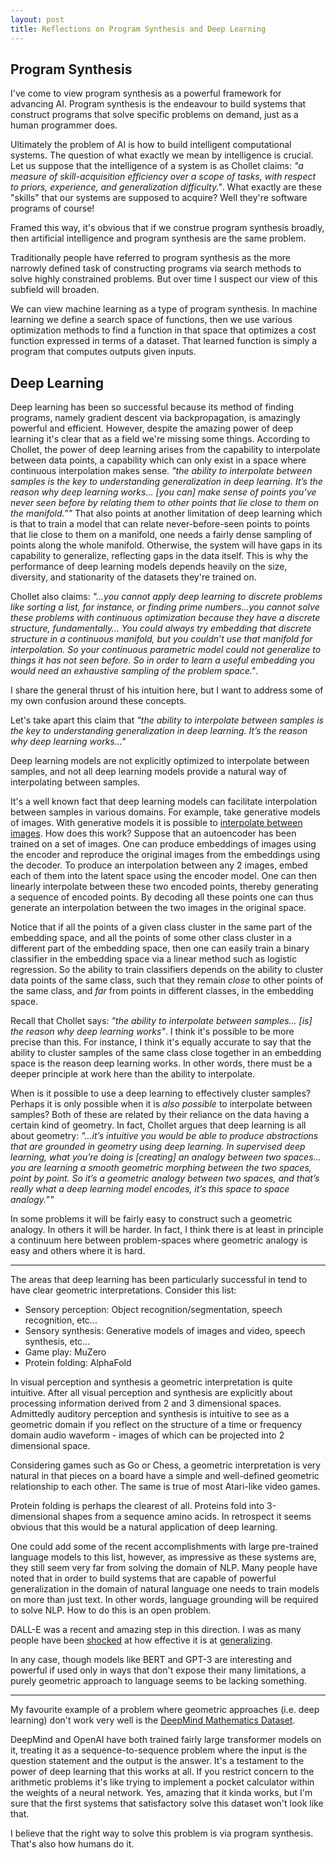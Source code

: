 ```yaml
---
layout: post
title: Reflections on Program Synthesis and Deep Learning
---
```


## Program Synthesis

I've come to view program synthesis as a powerful framework for advancing AI. Program synthesis is the endeavour to build systems that construct programs that solve specific problems on demand, just as a human programmer does.

Ultimately the problem of AI is how to build intelligent computational systems. The question of what exactly we mean by intelligence is crucial. Let us suppose that the intelligence of a system is as Chollet claims: *"a measure of skill-acquisition efficiency over a scope of tasks, with respect to priors, experience, and generalization difficulty."*. What exactly are these "skills" that our systems are supposed to acquire? Well they're software programs of course!

Framed this way, it's obvious that if we construe program synthesis broadly, then artificial intelligence and program synthesis are the same problem.

Traditionally people have referred to program synthesis as the more narrowly defined task of constructing programs via search methods to solve highly constrained problems. But over time I suspect our view of this subfield will broaden.

We can view machine learning as a type of program synthesis. In machine learning we define a search space of functions, then we use various optimization methods to find a function in that space that optimizes a cost function expressed in terms of a dataset. That learned function is simply a program that computes outputs given inputs.

## Deep Learning

Deep learning has been so successful because its method of finding programs, namely gradient descent via backpropagation, is amazingly powerful and efficient. However, despite the amazing power of deep learning it's clear that as a field we're missing some things. According to Chollet, the power of deep learning arises from the capability to interpolate between data points, a capability which can only exist in a space where continuous interpolation makes sense. *"the ability to interpolate between samples is the key to understanding generalization in deep learning. It’s the reason why deep learning works… [you can] make sense of points you’ve never seen before by relating them to other points that lie close to them on the manifold.”"* That also points at another limitation of deep learning which is that to train a model that can relate never-before-seen points to points that lie close to them on a manifold, one needs a fairly dense sampling of points along the whole manifold. Otherwise, the system will have gaps in its capability to generalize, reflecting gaps in the data itself. This is why the performance of deep learning models depends heavily on the size, diversity, and stationarity of the datasets they're trained on.

 Chollet also claims: *"...you cannot apply deep learning to discrete problems like sorting a list, for instance, or finding prime numbers…you cannot solve these problems with continuous optimization because they have a discrete structure, fundamentally… You could always try embedding that discrete structure in a continuous manifold, but you couldn’t use that manifold for interpolation. So your continuous parametric model could not generalize to things it has not seen before. So in order to learn a useful embedding you would need an exhaustive sampling of the problem space."*.

I share the general thrust of his intuition here, but I want to address some of my own confusion around these concepts.

Let's take apart this claim that *"the ability to interpolate between samples is the key to understanding generalization in deep learning. It’s the reason why deep learning works…"*

Deep learning models are not explicitly optimized to interpolate between samples, and not all deep learning models provide a natural way of interpolating between samples.

It's a well known fact that deep learning models can facilitate interpolation between samples in various domains. For example, take generative models of images. With generative models it is possible to [interpolate between images](https://www.youtube.com/watch?v=djsEKYuiRFE&ab_channel=NolanStrait). How does this work? Suppose that an autoencoder has been trained on a set of images. One can produce embeddings of images using the encoder and reproduce the original images from the embeddings using the decoder. To produce an interpolation between any 2 images, embed each of them into the latent space using the encoder model. One can then linearly interpolate between these two encoded points, thereby generating a sequence of encoded points. By decoding all these points one can thus generate an interpolation between the two images in the original space.

Notice that if all the points of a given class cluster in the same part of the embedding space, and all the points of some other class cluster in a different part of the embedding space, then one can easily train a binary classifier in the embedding space via a linear method such as logistic regression. So the ability to train classifiers depends on the ability to cluster data points of the same class, such that they remain *close* to other points of the same class, and *far* from points in different classes, in the embedding space.

Recall that Chollet says: *"the ability to interpolate between samples... [is] the reason why deep learning works"*. I think it's possible to be more precise than this. For instance, I think it's equally accurate to say that the ability to cluster samples of the same class close together in an embedding space is the reason deep learning works. In other words, there must be a deeper principle at work here than the ability to interpolate.

When is it possible to use a deep learning to effectively cluster samples? Perhaps it is only possible when it is *also possible* to interpolate between samples? Both of these are related by their reliance on the data having a certain kind of geometry. In fact, Chollet argues that deep learning is all about geometry: *"...it’s intuitive you would be able to produce abstractions that are grounded in geometry using deep learning. In supervised deep learning, what you’re doing is [creating] an analogy between two spaces…you are learning a smooth geometric morphing between the two spaces, point by point. So it’s a geometric analogy between two spaces, and that’s really what a deep learning model encodes, it’s this space to space analogy.”"*

In some problems it will be fairly easy to construct such a geometric analogy. In others it will be harder. In fact, I think there is at least in principle a continuum here between problem-spaces where geometric analogy is easy and others where it is hard.

---

The areas that deep learning has been particularly successful in tend to have clear geometric interpretations. Consider this list:

- Sensory perception: Object recognition/segmentation, speech recognition, etc...
- Sensory synthesis: Generative models of images and video, speech synthesis, etc...
- Game play: MuZero
- Protein folding: AlphaFold

In visual perception and synthesis a geometric interpretation is quite intuitive. After all visual perception and synthesis are explicitly about processing information derived from 2 and 3 dimensional spaces. Admittedly auditory perception and synthesis is intuitive to see as a geometric domain if you reflect on the structure of a time or frequency domain audio waveform - images of which can be projected into 2 dimensional space.

Considering games such as Go or Chess, a geometric interpretation is very natural in that pieces on a board have a simple and well-defined geometric relationship to each other. The same is true of most Atari-like video games.

Protein folding is perhaps the clearest of all. Proteins fold into 3-dimensional shapes from a sequence amino acids. In retrospect it seems obvious that this would be a natural application of deep learning.

One could add some of the recent accomplishments with large pre-trained language models to this list, however, as impressive as these systems are, they still seem very far from solving the domain of NLP. Many people have noted that in order to build systems that are capable of powerful generalization in the domain of natural language one needs to train models on more than just text. In other words, language grounding will be required to solve NLP. How to do this is an open problem.

DALL-E was a recent and amazing step in this direction. I was as many people have been [shocked](https://twitter.com/karpathy/status/1346558827643080705) at how effective it is at [generalizing](https://twitter.com/sama/status/1346543962652246017).

In any case, though models like BERT and GPT-3 are interesting and powerful if used only in ways that don't expose their many limitations, a purely geometric approach to language seems to be lacking something.

---

My favourite example of a problem where geometric approaches (i.e. deep learning) don't work very well is the [DeepMind Mathematics Dataset](https://github.com/deepmind/mathematics_dataset).

DeepMind and OpenAI have both trained fairly large transformer models on it, treating it as a sequence-to-sequence problem where the input is the question statement and the output is the answer. It's a testament to the power of deep learning that this works at all. If you restrict concern to the arithmetic problems it's like trying to implement a pocket calculator within the weights of a neural network. Yes, amazing that it kinda works, but I'm sure that the first systems that satisfactory solve this dataset won't look like that.

I believe that the right way to solve this problem is via program synthesis. That's also how humans do it. 
